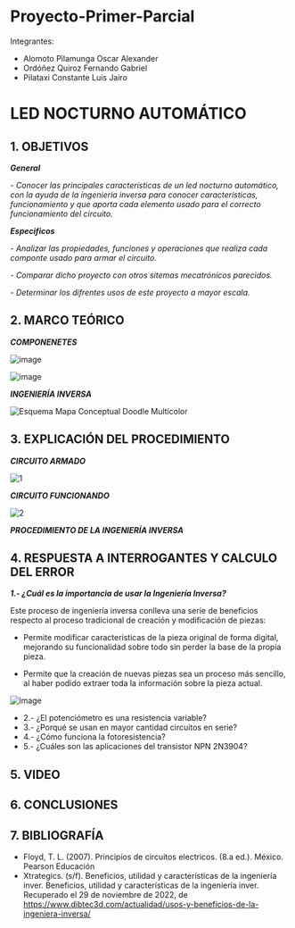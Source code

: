 # Proyecto-Primer-Parcial
Integrantes:
- Alomoto Pilamunga Oscar Alexander
- Ordóñez Quiroz Fernando Gabriel
- Pilataxi Constante Luis Jairo

# LED NOCTURNO AUTOMÁTICO

## 1. OBJETIVOS

***General***

*- Conocer las principales características de un led nocturno automático, con la ayuda de la ingenieria inversa para conocer caracteristicas, funcionamiento  y que aporta cada elemento usado para el correcto funcionamiento del circuito.*

***Especificos***

*- Analizar las propiedades, funciones y operaciones que realiza cada componte usado para armar el circuito.*

*- Comparar dicho proyecto con otros sitemas mecatrónicos parecidos.*

*- Determinar los difrentes usos de este proyecto a mayor escala.*

## 2. MARCO TEÓRICO

***COMPONENETES***

![image](https://user-images.githubusercontent.com/104925648/204429031-61807b92-9371-434d-a160-59de2d740bd8.png)

![image](https://user-images.githubusercontent.com/104925648/204429089-e5b9f609-6f53-4935-9f86-b957d73d1aae.png)

***INGENIERÍA INVERSA***

![Esquema Mapa Conceptual Doodle Multicolor](https://user-images.githubusercontent.com/116774906/204401919-aa56e4f7-b145-453e-b05d-bdcaa7369a73.png)

## 3. EXPLICACIÓN DEL PROCEDIMIENTO

***CIRCUITO ARMADO***

![1](https://user-images.githubusercontent.com/116774906/204432646-084ceb57-db4e-4525-9180-a1be6c119993.jpg)

***CIRCUITO FUNCIONANDO***

![2](https://user-images.githubusercontent.com/116774906/204432694-a51a9332-3bf8-4cf4-9300-369c2c491553.jpg)

***PROCEDIMIENTO DE LA INGENIERÍA INVERSA***

## 4. RESPUESTA A INTERROGANTES Y CALCULO DEL ERROR

***1.- ¿Cuál es la importancia de usar la Ingeniería Inversa?***

Este proceso de ingeniería inversa conlleva una serie de beneficios respecto al proceso tradicional de creación y modificación de piezas:
      
- Permite modificar características de la pieza original de forma digital, mejorando su funcionalidad sobre todo sin perder la base de la propia pieza.
        
- Permite que la creación de nuevas piezas sea un proceso más sencillo, al haber podido extraer toda la información sobre la pieza actual.
      
![image](https://user-images.githubusercontent.com/104925648/204437046-10e24a87-6b90-4a18-af04-e8c856996f5c.png)

- 2.- ¿El potenciómetro es una resistencia variable?
- 3.- ¿Porqué se usan en mayor cantidad circuitos en serie?
- 4.- ¿Cómo funciona la fotoresistencia?
- 5.- ¿Cuáles son las aplicaciones del transistor NPN 2N3904?

## 5. VIDEO

## 6. CONCLUSIONES

## 7. BIBLIOGRAFÍA

- Floyd, T. L. (2007). Principios de circuitos electricos. (8.a ed.). México. Pearson Educación
- Xtrategics. (s/f). Beneficios, utilidad y características de la ingeniería inver. Beneficios, utilidad y características de la ingeniería inver. Recuperado el 29 de noviembre de 2022, de https://www.dibtec3d.com/actualidad/usos-y-beneficios-de-la-ingeniera-inversa/



